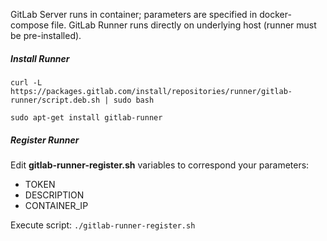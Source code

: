 GitLab Server runs in container; parameters are specified in docker-compose file.
GitLab Runner runs directly on underlying host (runner must be pre-installed).

##### Install Runner
`curl -L https://packages.gitlab.com/install/repositories/runner/gitlab-runner/script.deb.sh | sudo bash`

`sudo apt-get install gitlab-runner`

##### Register Runner
Edit **gitlab-runner-register.sh** variables to correspond your parameters:
- TOKEN
- DESCRIPTION
- CONTAINER_IP

Execute script: `./gitlab-runner-register.sh`

